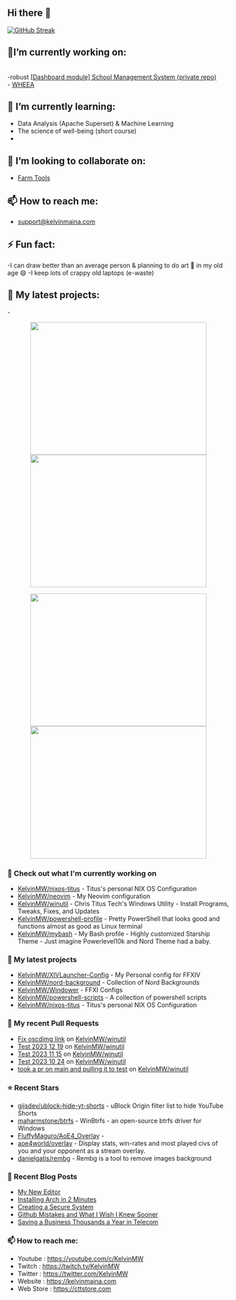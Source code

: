 ## Hi there 👋
<a href="https://git.io/streak-stats"><img src="https://streak-stats.demolab.com?user=kelvinmw&theme=dark" alt="GitHub Streak"></a>
<br/>
## 🔭I’m currently working on:
<br/> 
  -robust <a href="https:elmischools.com">[Dashboard module] School Management System (private repo)</a>
<br/>
  - <a href="https://wheea.org">WHEEA</a>
  
## 🌱 I’m currently learning:
  - Data Analysis (Apache Superset) & Machine Learning
  - The science of well-being (short course)
  -
## 👯 I’m looking to collaborate on:
  - <a href="https://github.com/Agri-Tech-Solutions">Farm Tools</a><br/>
  
## 📫 How to reach me:
  - support@kelvinmaina.com <br/>
  
## ⚡ Fun fact:
  -I can draw better than an average person & planning to do art :art: in my old age 😄
  -I keep lots of crappy old laptops (e-waste)
  
## 🌱 My latest projects:
  -<a href="https://wakatime.com/@kelvinmw/projects/stktftxdfc?start=2024-04-07&end=2024-04-13">
<!--
**KelvinMW/kelvinmw** is a ✨ _special_ ✨ repository because its `README.md` (this file) appears on your GitHub profile.

Here are some ideas to get you started:

- 🔭 I’m currently working on ...
- 🌱 I’m currently learning ...
- 👯 I’m looking to collaborate on ...
- 🤔 I’m looking for help with ...
- 💬 Ask me about ...
- 📫 How to reach me: ...
- 😄 Pronouns: ...
- ⚡ Fun fact: ...

-->
<p align="center"><a href="https://wakatime.com/@kelvinmw">
  <img align="center" width="400" height="300" src="https://wakatime.com/share/@KelvinMW/4c17a227-eb23-48c5-a2f1-492e5538842c.svg" />
</a>
<a href="https://wakatime.com/@kelvinmw">
  <img align="center" width="400" height="300" src="https://wakatime.com/share/@KelvinMW/57160975-2111-472e-bc92-f390b42053b3.svg" />
</a></p>

<p align="center"><a href="https://wakatime.com/@kelvinmw">
  <img align="center" width="400" height="300" src="https://wakatime.com/share/@KelvinMW/b7d6c245-11dd-4802-a2dd-8ff0fd915324.svg" />
</a>
<a href="https://wakatime.com/@kelvinmw">
  <img align="center" width="400" height="300" src="https://wakatime.com/share/@KelvinMW/29475f0b-8d50-47b4-aaf5-f96bdcab9d0d.svg" />
</a></p>

### 👷 Check out what I'm currently working on

- [KelvinMW/nixos-titus](https://github.com/KelvinMW/nixos-titus) - Titus&#39;s personal NIX OS Configuration
- [KelvinMW/neovim](https://github.com/KelvinMW/neovim) - My Neovim configuration
- [KelvinMW/winutil](https://github.com/KelvinMW/winutil) - Chris Titus Tech&#39;s Windows Utility - Install Programs, Tweaks, Fixes, and Updates
- [KelvinMW/powershell-profile](https://github.com/KelvinMW/powershell-profile) - Pretty PowerShell that looks good and functions almost as good as Linux terminal 
- [KelvinMW/mybash](https://github.com/KelvinMW/mybash) - My Bash profile - Highly customized Starship Theme - Just imagine Powerlevel10k and Nord Theme had a baby.
### 🌱 My latest projects

- [KelvinMW/XIVLauncher-Config](https://github.com/KelvinMW/XIVLauncher-Config) - My Personal config for FFXIV
- [KelvinMW/nord-background](https://github.com/KelvinMW/nord-background) - Collection of Nord Backgrounds
- [KelvinMW/Windower](https://github.com/KelvinMW/Windower) - FFXI Configs
- [KelvinMW/powershell-scripts](https://github.com/KelvinMW/powershell-scripts) - A collection of powershell scripts
- [KelvinMW/nixos-titus](https://github.com/KelvinMW/nixos-titus) - Titus&#39;s personal NIX OS Configuration
### 🔨 My recent Pull Requests

- [Fix oscdimg link](https://github.com/KelvinMW/winutil/pull/1295) on [KelvinMW/winutil](https://github.com/KelvinMW/winutil)
- [Test 2023 12 19](https://github.com/KelvinMW/winutil/pull/1294) on [KelvinMW/winutil](https://github.com/KelvinMW/winutil)
- [Test 2023 11 15](https://github.com/KelvinMW/winutil/pull/1209) on [KelvinMW/winutil](https://github.com/KelvinMW/winutil)
- [Test 2023 10 24](https://github.com/KelvinMW/winutil/pull/1176) on [KelvinMW/winutil](https://github.com/KelvinMW/winutil)
- [took a pr on main and pulling it to test](https://github.com/KelvinMW/winutil/pull/1175) on [KelvinMW/winutil](https://github.com/KelvinMW/winutil)
### ⭐ Recent Stars

- [gijsdev/ublock-hide-yt-shorts](https://github.com/gijsdev/ublock-hide-yt-shorts) - uBlock Origin filter list to hide YouTube Shorts
- [maharmstone/btrfs](https://github.com/maharmstone/btrfs) - WinBtrfs - an open-source btrfs driver for Windows
- [FluffyMaguro/AoE4_Overlay](https://github.com/FluffyMaguro/AoE4_Overlay) - 
- [aoe4world/overlay](https://github.com/aoe4world/overlay) - Display stats, win-rates and most played civs of you and your opponent as a stream overlay.
- [danielgatis/rembg](https://github.com/danielgatis/rembg) - Rembg is a tool to remove images background
### 📰 Recent Blog Posts

- [My New Editor](https://kelvinmaina.com/my-new-editor/)
- [Installing Arch in 2 Minutes](https://kelvinmaina.com/installing-arch-in-2-minutes/)
- [Creating a Secure System](https://kelvinmaina.com/creating-a-secure-system/)
- [Github Mistakes and What I Wish I Knew Sooner](https://kelvinmaina.com/do-not-make-these-github-mistakes/)
- [Saving a Business Thousands a Year in Telecom](https://kelvinmaina.com/saving-a-business-5000-a-year-in-telecom/)
### 📫 How to reach me:
  - Youtube   : <https://youtube.com/c/KelvinMW>
  - Twitch    : <https://twitch.tv/KelvinMW>
  - Twitter   : <https://twitter.com/KelvinMW>
  - Website   : <https://kelvinmaina.com>
  - Web Store : <https://cttstore.com>
